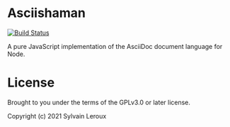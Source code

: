 Asciishaman
===========

[![Build Status](https://travis-ci.org/s-leroux/Asciishaman.png?branch=main)](https://travis-ci.org/s-leroux/Asciishaman)

A pure JavaScript implementation of the AsciiDoc document language for Node.

License
=======

Brought to you under the terms of the GPLv3.0 or later license.

Copyright (c) 2021 Sylvain Leroux

